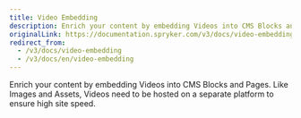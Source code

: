 ```yaml
---
title: Video Embedding
description: Enrich your content by embedding Videos into CMS Blocks and Pages. Like Images and Assets, Videos need to be hosted on a separate platform.
originalLink: https://documentation.spryker.com/v3/docs/video-embedding
redirect_from:
  - /v3/docs/video-embedding
  - /v3/docs/en/video-embedding
---
```


Enrich your content by embedding Videos into CMS Blocks and Pages. Like Images and Assets, Videos need to be hosted on a separate platform to ensure high site speed.
